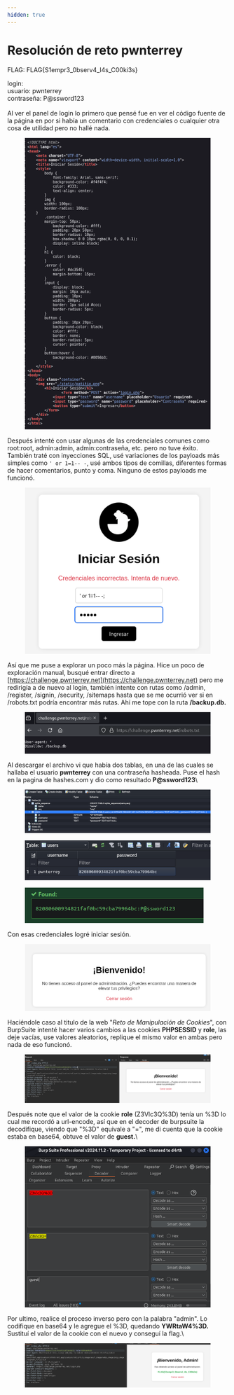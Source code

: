 ```yaml
---
hidden: true
---
```


# Resolución de reto pwnterrey

FLAG: FLAG{S1empr3\_0bserv4\_l4s\_C00ki3s}

login: \
usuario: pwnterrey \
contraseña: P@ssword123\
\
Al ver el panel de login lo primero que pensé fue en ver el código fuente de la página en por si había un comentario con credenciales o cualquier otra cosa de utilidad pero no hallé nada.

<figure><img src="../../.gitbook/assets/imagen (71).png" alt=""><figcaption></figcaption></figure>

Después intenté con usar algunas de las credenciales comunes como root:root, admin:admin, admin:contraseña, etc. pero no tuve éxito.\
También traté con inyecciones SQL, usé variaciones de los payloads más simples como  `' or 1=1-- -`, usé ambos tipos de comillas, diferentes formas de hacer comentarios, punto y coma. Ninguno de estos payloads me funcionó.

<figure><img src="../../.gitbook/assets/imagen (72).png" alt=""><figcaption></figcaption></figure>



Así que me puse a explorar un poco más la página. Hice un poco de exploración manual, busqué entrar directo a [https://challenge.pwnterrey.net](https://challenge.pwnterrey.net) pero me redirigía a de nuevo al login, también intente con rutas como /admin, /register, /signin, /security, /sitemaps hasta que se me ocurrió ver si en /robots.txt podría encontrar más rutas. Ahí me tope con la ruta **/backup.db.**

<figure><img src="../../.gitbook/assets/imagen (74).png" alt=""><figcaption></figcaption></figure>

Al descargar el archivo vi que había dos tablas, en una de las cuales se hallaba el usuario **pwnterrey** con una contraseña hasheada. Puse el hash en la pagina de hashes.com y dio como resultado **P@ssword123**\


<figure><img src="../../.gitbook/assets/imagen (75).png" alt=""><figcaption></figcaption></figure>

<figure><img src="../../.gitbook/assets/imagen (76).png" alt=""><figcaption></figcaption></figure>

<figure><img src="../../.gitbook/assets/imagen (78).png" alt=""><figcaption></figcaption></figure>

Con esas credenciales logré iniciar sesión.

<figure><img src="../../.gitbook/assets/imagen (79).png" alt=""><figcaption></figcaption></figure>

Haciéndole caso al titulo de la web "_Reto de Manipulación de Cookies_", con BurpSuite intenté hacer varios cambios a las cookies **PHPSESSID** y **role**, las deje vacías, use valores aleatorios, replique el mismo valor en ambas pero nada de eso funcionó.

<figure><img src="../../.gitbook/assets/imagen (80).png" alt=""><figcaption></figcaption></figure>

Después note que el valor de la cookie **role** (Z3Vlc3Q%3D) tenía un %3D lo cual me recordó a url-encode, así que en el decoder de burpsuite la decodifique, viendo que "%3D" equivale a "=", me di cuenta que la cookie estaba en base64, obtuve el valor de **guest.**\


<figure><img src="../../.gitbook/assets/imagen (81).png" alt=""><figcaption></figcaption></figure>

Por ultimo, realice el proceso inverso pero con la palabra "admin". Lo codifique en base64 y le agregue el %3D, quedando **YWRtaW4%3D.** Sustituí el valor de la cookie con el nuevo y conseguí la flag.\


<figure><img src="../../.gitbook/assets/imagen (82).png" alt=""><figcaption></figcaption></figure>
